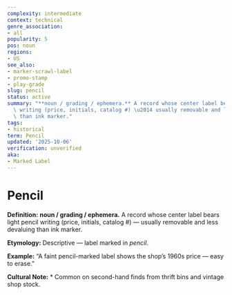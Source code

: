 ```yaml
---
complexity: intermediate
context: technical
genre_association:
- all
popularity: 5
pos: noun
regions:
- US
see_also:
- marker-scrawl-label
- promo-stamp
- play-grade
slug: pencil
status: active
summary: "**noun / grading / ephemera.** A record whose center label bears light pencil\
  \ writing (price, initials, catalog #) \u2014 usually removable and less devaluing\
  \ than ink marker."
tags:
- historical
term: Pencil
updated: '2025-10-06'
verification: unverified
aka:
- Marked Label
---
```


# Pencil

**Definition:** **noun / grading / ephemera.** A record whose center label bears light pencil writing (price, initials, catalog #) — usually removable and less devaluing than ink marker.

**Etymology:** Descriptive — label marked in *pencil*.

**Example:** “A faint pencil-marked label shows the shop’s 1960s price — easy to erase.”

**Cultural Note:** * Common on second-hand finds from thrift bins and vintage shop stock.

